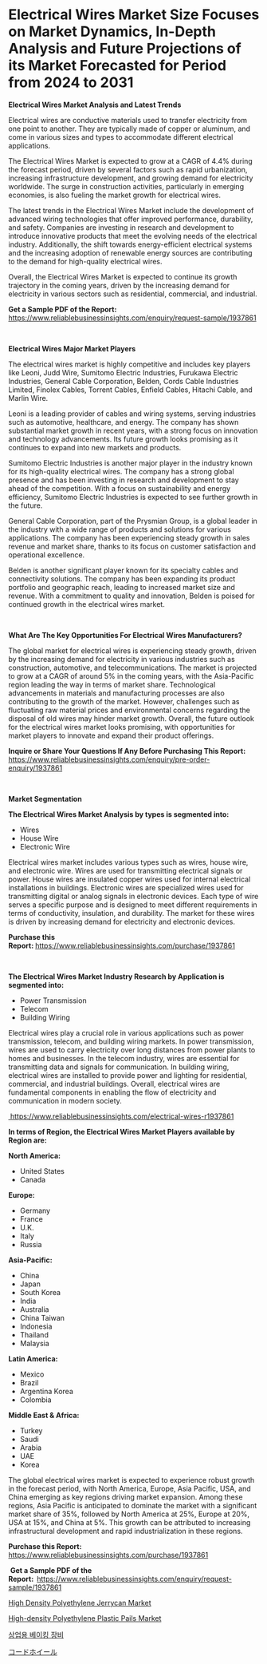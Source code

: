 <p><h1>Electrical Wires Market Size Focuses on Market Dynamics, In-Depth Analysis and Future Projections of its Market Forecasted for Period from 2024 to 2031</h1></p><p><strong>Electrical Wires Market Analysis and Latest Trends</strong></p>
<p><p>Electrical wires are conductive materials used to transfer electricity from one point to another. They are typically made of copper or aluminum, and come in various sizes and types to accommodate different electrical applications.</p><p>The Electrical Wires Market is expected to grow at a CAGR of 4.4% during the forecast period, driven by several factors such as rapid urbanization, increasing infrastructure development, and growing demand for electricity worldwide. The surge in construction activities, particularly in emerging economies, is also fueling the market growth for electrical wires.</p><p>The latest trends in the Electrical Wires Market include the development of advanced wiring technologies that offer improved performance, durability, and safety. Companies are investing in research and development to introduce innovative products that meet the evolving needs of the electrical industry. Additionally, the shift towards energy-efficient electrical systems and the increasing adoption of renewable energy sources are contributing to the demand for high-quality electrical wires.</p><p>Overall, the Electrical Wires Market is expected to continue its growth trajectory in the coming years, driven by the increasing demand for electricity in various sectors such as residential, commercial, and industrial.</p></p>
<p><strong>Get a Sample PDF of the Report:&nbsp;</strong> <a href="https://www.reliablebusinessinsights.com/enquiry/request-sample/1937861">https://www.reliablebusinessinsights.com/enquiry/request-sample/1937861</a></p>
<p>&nbsp;</p>
<p><strong>Electrical Wires Major Market Players</strong></p>
<p><p>The electrical wires market is highly competitive and includes key players like Leoni, Judd Wire, Sumitomo Electric Industries, Furukawa Electric Industries, General Cable Corporation, Belden, Cords Cable Industries Limited, Finolex Cables, Torrent Cables, Enfield Cables, Hitachi Cable, and Marlin Wire.</p><p>Leoni is a leading provider of cables and wiring systems, serving industries such as automotive, healthcare, and energy. The company has shown substantial market growth in recent years, with a strong focus on innovation and technology advancements. Its future growth looks promising as it continues to expand into new markets and products.</p><p>Sumitomo Electric Industries is another major player in the industry known for its high-quality electrical wires. The company has a strong global presence and has been investing in research and development to stay ahead of the competition. With a focus on sustainability and energy efficiency, Sumitomo Electric Industries is expected to see further growth in the future.</p><p>General Cable Corporation, part of the Prysmian Group, is a global leader in the industry with a wide range of products and solutions for various applications. The company has been experiencing steady growth in sales revenue and market share, thanks to its focus on customer satisfaction and operational excellence.</p><p>Belden is another significant player known for its specialty cables and connectivity solutions. The company has been expanding its product portfolio and geographic reach, leading to increased market size and revenue. With a commitment to quality and innovation, Belden is poised for continued growth in the electrical wires market.</p></p>
<p>&nbsp;</p>
<p><strong>What Are The Key Opportunities For Electrical Wires Manufacturers?</strong></p>
<p><p>The global market for electrical wires is experiencing steady growth, driven by the increasing demand for electricity in various industries such as construction, automotive, and telecommunications. The market is projected to grow at a CAGR of around 5% in the coming years, with the Asia-Pacific region leading the way in terms of market share. Technological advancements in materials and manufacturing processes are also contributing to the growth of the market. However, challenges such as fluctuating raw material prices and environmental concerns regarding the disposal of old wires may hinder market growth. Overall, the future outlook for the electrical wires market looks promising, with opportunities for market players to innovate and expand their product offerings.</p></p>
<p><strong>Inquire or Share Your Questions If Any Before Purchasing This Report:</strong> <a href="https://www.reliablebusinessinsights.com/enquiry/pre-order-enquiry/1937861">https://www.reliablebusinessinsights.com/enquiry/pre-order-enquiry/1937861</a></p>
<p>&nbsp;</p>
<p><strong>Market Segmentation</strong></p>
<p><strong>The Electrical Wires Market Analysis by types is segmented into:</strong></p>
<p><ul><li>Wires</li><li>House Wire</li><li>Electronic Wire</li></ul></p>
<p><p>Electrical wires market includes various types such as wires, house wire, and electronic wire. Wires are used for transmitting electrical signals or power. House wires are insulated copper wires used for internal electrical installations in buildings. Electronic wires are specialized wires used for transmitting digital or analog signals in electronic devices. Each type of wire serves a specific purpose and is designed to meet different requirements in terms of conductivity, insulation, and durability. The market for these wires is driven by increasing demand for electricity and electronic devices.</p></p>
<p><strong>Purchase this Report:&nbsp;</strong><a href="https://www.reliablebusinessinsights.com/purchase/1937861">https://www.reliablebusinessinsights.com/purchase/1937861</a></p>
<p>&nbsp;</p>
<p><strong>The Electrical Wires Market Industry Research by Application is segmented into:</strong></p>
<p><ul><li>Power Transmission</li><li>Telecom</li><li>Building Wiring</li></ul></p>
<p><p>Electrical wires play a crucial role in various applications such as power transmission, telecom, and building wiring markets. In power transmission, wires are used to carry electricity over long distances from power plants to homes and businesses. In the telecom industry, wires are essential for transmitting data and signals for communication. In building wiring, electrical wires are installed to provide power and lighting for residential, commercial, and industrial buildings. Overall, electrical wires are fundamental components in enabling the flow of electricity and communication in modern society.</p></p>
<p><a href="https://www.reliablebusinessinsights.com/electrical-wires-r1937861">&nbsp;https://www.reliablebusinessinsights.com/electrical-wires-r1937861</a></p>
<p><strong>In terms of Region, the Electrical Wires Market Players available by Region are:</strong></p>
<p>
    <p> <strong> North America: </strong>
        <ul>
            <li>United States</li>
            <li>Canada</li>
        </ul>
        </p> 
    <p> <strong> Europe: </strong>
        <ul>
            <li>Germany</li>
            <li>France</li>
            <li>U.K.</li>
            <li>Italy</li>
            <li>Russia</li>
        </ul>
        </p> 
    <p> <strong> Asia-Pacific: </strong>
        <ul>
            <li>China</li>
            <li>Japan</li>
            <li>South Korea</li>
            <li>India</li>
            <li>Australia</li>
            <li>China Taiwan</li>
            <li>Indonesia</li>
            <li>Thailand</li>
            <li>Malaysia</li>
        </ul>
        </p> 
    <p> <strong> Latin America: </strong>
        <ul>
            <li>Mexico</li>
            <li>Brazil</li>
            <li>Argentina Korea</li>
            <li>Colombia</li>
        </ul>
        </p> 
    <p> <strong> Middle East & Africa: </strong>
        <ul>
            <li>Turkey</li>
            <li>Saudi</li>
            <li>Arabia</li>
            <li>UAE</li>
            <li>Korea</li>
        </ul>
    </p>
    </p>
<p><p>The global electrical wires market is expected to experience robust growth in the forecast period, with North America, Europe, Asia Pacific, USA, and China emerging as key regions driving market expansion. Among these regions, Asia Pacific is anticipated to dominate the market with a significant market share of 35%, followed by North America at 25%, Europe at 20%, USA at 15%, and China at 5%. This growth can be attributed to increasing infrastructural development and rapid industrialization in these regions.</p></p>
<p><strong>Purchase this Report: </strong><a href="https://www.reliablebusinessinsights.com/purchase/1937861">https://www.reliablebusinessinsights.com/purchase/1937861</a></p>
<p>&nbsp;<strong>Get a Sample PDF of the Report:&nbsp;&nbsp;</strong><a href="https://www.reliablebusinessinsights.com/enquiry/request-sample/1937861">https://www.reliablebusinessinsights.com/enquiry/request-sample/1937861</a></p>
<p><strong></strong></p>
<p><p><a href="https://github.com/biheemgalvinlouises6hokrh3h/Market-Research-Report-List-3/blob/main/high-density-polyethylene-jerrycan-market.md">High Density Polyethylene Jerrycan Market</a></p><p><a href="https://github.com/IzaiahBartell/Market-Research-Report-List-1/blob/main/high-density-polyethylene-plastic-pails-market.md">High-density Polyethylene Plastic Pails Market</a></p><p><a href="https://github.com/oajzkywllm460/Market-Research-Report-List-2/blob/main/9416602155760.md">상업용 베이킹 장비</a></p><p><a href="https://github.com/LuzHills1972/Market-Research-Report-List-1/blob/main/1407728146824.md">コードホイール</a></p></p>